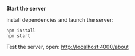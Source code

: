 **Start the server**

install dependencies and launch the server: 

```
npm install
npm start
```

Test the server, open: [http://localhost:4000/about](http://localhost:4000/about)
